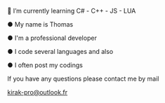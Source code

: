
🌱 I’m currently learning C# - C++ - JS - LUA

● My name is Thomas  

● I'm a professional developer 

● I code several languages and also 

● I often post my codings 

If you have any questions please contact me by mail 

kirak-pro@outlook.fr
